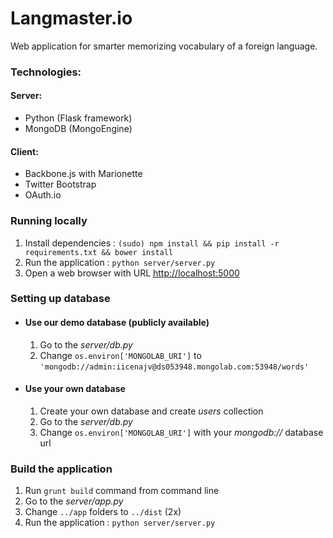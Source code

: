 # Langmaster.io #

Web application for smarter memorizing vocabulary of a foreign language.


### Technologies: ####

#### Server: ####
* Python (Flask framework)
* MongoDB (MongoEngine)

#### Client: ####
* Backbone.js with Marionette
* Twitter Bootstrap
* OAuth.io


### Running locally ###

1. Install dependencies : `(sudo) npm install && pip install -r requirements.txt && bower install`
2. Run the application : `python server/server.py`
3. Open a web browser with URL [http://localhost:5000](http://localhost:5000)


### Setting up database ###
* #### Use our demo database (publicly available) ####
    
    1. Go to the *server/db.py*
    2. Change `os.environ['MONGOLAB_URI']` to `'mongodb://admin:iicenajv@ds053948.mongolab.com:53948/words'`

* #### Use your own database ####

    1. Create your own database and create *users* collection
    2. Go to the *server/db.py*
    3. Change `os.environ['MONGOLAB_URI']` with your *mongodb://* database url


### Build the application ###

1. Run `grunt build` command from command line
2. Go to the *server/app.py*
3. Change `../app` folders to `../dist` (2x)
4. Run the application : `python server/server.py`
